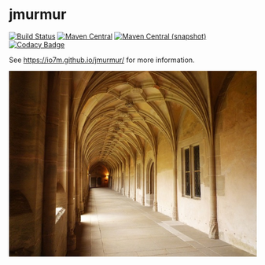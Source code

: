 jmurmur
=====

[![Build Status](https://travis-ci.org/io7m/jmurmur.svg)](https://travis-ci.org/io7m/jmurmur)
[![Maven Central](https://maven-badges.herokuapp.com/maven-central/com.io7m.jmurmur/com.io7m.jmurmur/badge.png)](https://maven-badges.herokuapp.com/maven-central/com.io7m.jmurmur/com.io7m.jmurmur)
[![Maven Central (snapshot)](https://img.shields.io/nexus/s/https/oss.sonatype.org/com.io7m.jmurmur/com.io7m.jmurmur.svg?style=flat-square)](https://oss.sonatype.org/content/repositories/snapshots/com/io7m/jmurmur/)
[![Codacy Badge](https://api.codacy.com/project/badge/Grade/8b7cef58170b45a5960ccd48aa2ef99e)](https://www.codacy.com/app/github_79/jmurmur?utm_source=github.com&amp;utm_medium=referral&amp;utm_content=io7m/jmurmur&amp;utm_campaign=Badge_Grade)

See https://io7m.github.io/jmurmur/ for more information.

![jmurmur](./src/site/resources/jmurmur.jpg?raw=true)

